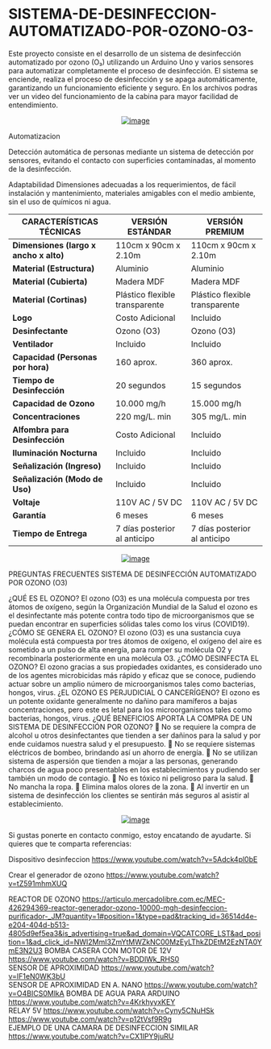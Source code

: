 # SISTEMA-DE-DESINFECCION-AUTOMATIZADO-POR-OZONO-O3-
Este proyecto consiste en el desarrollo de un sistema de desinfección automatizado por ozono (O₃) utilizando un Arduino Uno y varios sensores para automatizar completamente el proceso de desinfección. El sistema se enciende, realiza el proceso de desinfección y se apaga automáticamente, garantizando un funcionamiento eficiente y seguro. En los archivos podras ver un video del funcionamiento de la cabina para mayor facilidad de entendimiento.

<p align="center">
  <a href="https://postimg.cc/nM7Hymvm">
    <img src="https://i.postimg.cc/Y2Dhmf0d/image.png" alt="image">
  </a>
</p>

Automatizacion

Detección automática de personas mediante un sistema de detección por sensores, evitando el contacto con superficies contaminadas, al momento de la desinfección.

Adaptabilidad
Dimensiones adecuadas a los requerimientos, de fácil instalación y mantenimiento, materiales amigables con el medio ambiente, sin el uso de químicos ni agua. 


| **CARACTERÍSTICAS TÉCNICAS** | **VERSIÓN ESTÁNDAR** | **VERSIÓN PREMIUM** |
|------------------------------|----------------------|---------------------|
| **Dimensiones (largo x ancho x alto)** | 110cm x 90cm x 2.10m | 110cm x 90cm x 2.10m |
| **Material (Estructura)** | Aluminio | Aluminio |
| **Material (Cubierta)** | Madera MDF | Madera MDF |
| **Material (Cortinas)** | Plástico flexible transparente | Plástico flexible transparente |
| **Logo** | Costo Adicional | Incluido |
| **Desinfectante** | Ozono (O3) | Ozono (O3) |
| **Ventilador** | Incluido | Incluido |
| **Capacidad (Personas por hora)** | 160 aprox. | 360 aprox. |
| **Tiempo de Desinfección** | 20 segundos | 15 segundos |
| **Capacidad de Ozono** | 10.000 mg/h | 15.000 mg/h |
| **Concentraciones** | 220 mg/L. min | 305 mg/L. min |
| **Alfombra para Desinfección** | Costo Adicional | Incluido |
| **Iluminación Nocturna** | Incluido | Incluido |
| **Señalización (Ingreso)** | Incluido | Incluido |
| **Señalización (Modo de Uso)** | Incluido | Incluido |
| **Voltaje** | 110V AC / 5V DC | 110V AC / 5V DC |
| **Garantía** | 6 meses | 6 meses |
| **Tiempo de Entrega** | 7 días posterior al anticipo | 7 días posterior al anticipo |



<p align="center">
  <a href="https://postimg.cc/sGps5FVm">
    <img src="https://i.postimg.cc/7hRh8DdF/image.png" alt="image">
  </a>
</p>




PREGUNTAS FRECUENTES
SISTEMA DE DESINFECCIÓN AUTOMATIZADO POR OZONO (O3)

¿QUÉ ES EL OZONO?
El ozono (O3) es una molécula compuesta por tres átomos de oxígeno, según la Organización Mundial de la Salud el ozono es el desinfectante más potente contra todo tipo de microorganismos que se puedan encontrar en superficies sólidas tales como los virus (COVID19).
¿CÓMO SE GENERA EL OZONO?
El ozono (O3) es una sustancia cuya molécula está compuesta por tres átomos de oxígeno, el oxígeno del aire es sometido a un pulso de alta energía, para romper su molécula O2 y recombinarla posteriormente en una molécula O3.
¿CÓMO DESINFECTA EL OZONO?
El ozono gracias a sus propiedades oxidantes, es considerado uno de los agentes microbicidas más rápido y eficaz que se conoce, pudiendo actuar sobre un amplio número de microorganismos tales como bacterias, hongos, virus.
¿EL OZONO ES PERJUDICIAL O CANCERÍGENO?
El ozono es un potente oxidante generalmente no dañino para mamíferos a bajas concentraciones, pero este es letal para los microorganismos tales como bacterias, hongos, virus.
¿QUÉ BENEFICIOS APORTA LA COMPRA DE UN SISTEMA DE DESINFECCIÓN POR OZONO?
	No se requiere la compra de alcohol u otros desinfectantes que tienden a ser dañinos para la salud y por ende cuidamos nuestra salud y el presupuesto.
	No se requiere sistemas eléctricos de bombeo, brindando así un ahorro de energía.
	No se utilizan sistema de aspersión que tienden a mojar a las personas, generando charcos de agua poco presentables en los establecimientos y pudiendo ser también un modo de contagio.
	No es tóxico ni peligroso para la salud.
	No mancha la ropa.
	Elimina malos olores de la zona.
	Al invertir en un sistema de desinfección los clientes se sentirán más seguros al asistir al establecimiento.



<p align="center">
  <a href="https://postimg.cc/LnKs5DHv">
    <img src="https://i.postimg.cc/ncM9dSN8/image.png" alt="image">
  </a>
</p>


Si gustas ponerte en contacto conmigo, estoy encatando de ayudarte. 
Si quieres que te comparta referencias:

Dispositivo desinfeccion
https://www.youtube.com/watch?v=5Adck4pl0bE

Crear el generador de ozono
https://www.youtube.com/watch?v=tZ591mhmXUQ

REACTOR DE OZONO
https://articulo.mercadolibre.com.ec/MEC-426294369-reactor-generador-ozono-10000-mgh-desinfeccion-purificador-_JM?quantity=1#position=1&type=pad&tracking_id=36514d4e-e204-404d-b513-4805d9ef5ea3&is_advertising=true&ad_domain=VQCATCORE_LST&ad_position=1&ad_click_id=NWI2MmI3ZmYtMWZkNC00MzEyLThkZDEtM2EzNTA0YmE3N2U3
BOMBA CASERA CON MOTOR DE 12V
https://www.youtube.com/watch?v=BDDlWk_RHS0       
SENSOR DE APROXIMIDAD 
https://www.youtube.com/watch?v=IF1eN0WK3bU      
SENSOR DE APROXIMIDAD  EN A. NANO
https://www.youtube.com/watch?v=O4BICS0MlkA
BOMBA DE AGUA PARA ARDUINO
https://www.youtube.com/watch?v=4KrkhyyxKEY  
RELAY 5V
https://www.youtube.com/watch?v=Cyny5CNuHSk
https://www.youtube.com/watch?v=p12tVsf9R9g	   
EJEMPLO DE UNA CAMARA DE DESINFECCION SIMILAR
https://www.youtube.com/watch?v=CX1IPY9juRU	     

